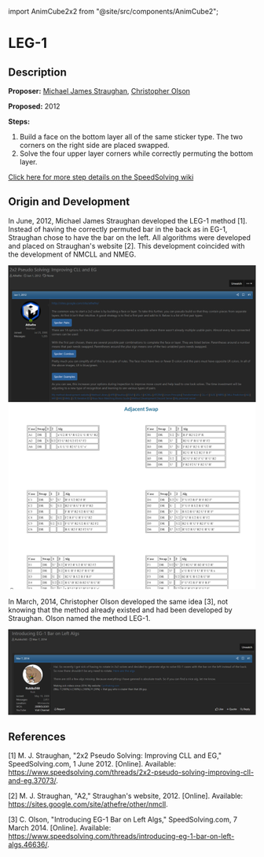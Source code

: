 import AnimCube2x2 from "@site/src/components/AnimCube2";

# LEG-1

<AnimCube2x2 params="config=../../InteractConfig.txt&move={LEG-1: U' R U R' U' R U2 R U' R2}U' R U R' U' R U2 R U' R2" width="600px" height="400px" />

## Description

**Proposer:** [Michael James Straughan](CubingContributors/MethodDevelopers.md#straughan-michael-james-athefre), [Christopher Olson](CubingContributors/MethodDevelopers.md#olson-christopher)

**Proposed:** 2012

**Steps:**

1. Build a face on the bottom layer all of the same sticker type. The two corners on the right side are placed swapped.
2. Solve the four upper layer corners while correctly permuting the bottom layer.

[Click here for more step details on the SpeedSolving wiki](https://www.speedsolving.com/wiki/index.php?title=EG_Method#LEG-1)

## Origin and Development

In June, 2012, Michael James Straughan developed the LEG-1 method [1]. Instead of having the correctly permuted bar in the back as in EG-1, Straughan chose to have the bar on the left. All algorithms were developed and placed on Straughan's website [2]. This development coincided with the development of NMCLL and NMEG.

![](img/LEG-1/LEG1-1.png)
![](img/LEG-1/LEG1-2.png)

In March, 2014, Christopher Olson developed the same idea [3], not knowing that the method already existed and had been developed by Straughan. Olson named the method LEG-1.

![](img/LEG-1/LEG1-3.png)

## References

[1] 	M. J. Straughan, "2x2 Pseudo Solving: Improving CLL and EG," SpeedSolving.com, 1 June 2012. [Online]. Available: https://www.speedsolving.com/threads/2x2-pseudo-solving-improving-cll-and-eg.37073/.

[2] 	M. J. Straughan, "A2," Straughan's website, 2012. [Online]. Available: https://sites.google.com/site/athefre/other/nmcll.

[3] 	C. Olson, "Introducing EG-1 Bar on Left Algs," SpeedSolving.com, 7 March 2014. [Online]. Available: https://www.speedsolving.com/threads/introducing-eg-1-bar-on-left-algs.46636/.